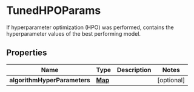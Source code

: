 

# TunedHPOParams

If hyperparameter optimization (HPO) was performed, contains the hyperparameter values of the best performing model.

## Properties

| Name | Type | Description | Notes |
|------------ | ------------- | ------------- | -------------|
|**algorithmHyperParameters** | [**Map**](Map.md) |  |  [optional] |



